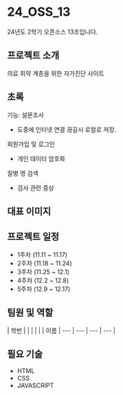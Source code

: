 # 24_OSS_13
24년도 2학기 오픈소스 13조입니다.

## 프로젝트 소개
의료 취약 계층을 위한 자가진단 사이트



## 초록

기능:
  설문조사
  - 도중에 인터넷 연결 끊길시 로컬로 저장.

  회원가입 및 로그인
  - 개인 데이터 암호화


  질병 명 검색 
  - 검사 관련 증상 
  
  


## 대표 이미지


  
## 프로젝트 일정
- 1주차 (11.11 ~ 11.17)  
- 2주차 (11.18 ~ 11.24)
- 3주차 (11.25 ~ 12.1)
- 4주차 (12.2 ~ 12.8)
- 5주차 (12.9 ~ 12.17)



## 팀원 및 역할


| 학번  |     |     |     |     |
| 이름 | --- | --- | --- | --- |



## 필요 기술
- HTML
- CSS
- JAVASCRIPT



##



